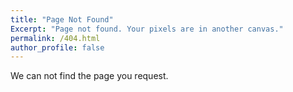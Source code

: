 ```yaml
---
title: "Page Not Found"
Excerpt: "Page not found. Your pixels are in another canvas."
permalink: /404.html
author_profile: false
---
```


We can not find the page you request.

<script>
 var GOOG_FIXURL_LANG = 'en';
 var GOOG_FIXURL_SITE = '{{site.url}}'
</script>
<script
src="https://linkhelp.clients.google.com/tbproxy/lh/wm/fixurl.js">
</script>
